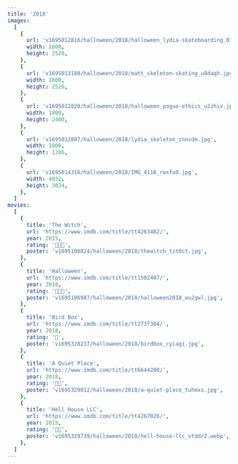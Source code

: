 ```yaml
---
title: '2018'
images:
  [
    {
      url: 'v1695012816/halloween/2018/halloween_lydia-skateboarding_01_msijt7.jpg',
      width: 1800,
      height: 2520,
    },
    {
      url: 'v1695013180/halloween/2018/matt_skeleton-skating_u8daqh.jpg',
      width: 1800,
      height: 2520,
    },
    {
      url: 'v1695012820/halloween/2018/halloween_pogue-ethics_u2zhiv.jpg',
      width: 1800,
      height: 2400,
    },
    {
      url: 'v1695012807/halloween/2018/lydia_skeleton_znnvdm.jpg',
      width: 1800,
      height: 1286,
    },
    {
      url: 'v1695014316/halloween/2018/IMG_4116_rwxfu0.jpg',
      width: 4032,
      height: 3024,
    },
  ]
movies:
  [
    {
      title: 'The Witch',
      url: 'https://www.imdb.com/title/tt4263482/',
      year: 2015,
      rating: '🔪🔪🔪',
      poster: 'v1695106824/halloween/2018/thewitch_tzt0ct.jpg',
    },
    {
      title: 'Halloween',
      url: 'https://www.imdb.com/title/tt1502407/',
      year: 2018,
      rating: '🔪🔪🔪',
      poster: 'v1695106987/halloween/2018/halloween2018_wu2gwl.jpg',
    },
    {
      title: 'Bird Box',
      url: 'https://www.imdb.com/title/tt2737304/',
      year: 2018,
      rating: '🔪',
      poster: 'v1695328237/halloween/2018/birdbox_cyiagi.jpg',
    },
    {
      title: 'A Quiet Place',
      url: 'https://www.imdb.com/title/tt6644200/',
      year: 2018,
      rating: '🔪🔪',
      poster: 'v1695329012/halloween/2018/a-quiet-place_tuhmxs.jpg',
    },
    {
      title: 'Hell House LLC',
      url: 'https://www.imdb.com/title/tt4267026/',
      year: 2015,
      rating: '🔪🔪',
      poster: 'v1695329739/halloween/2018/hell-house-llc_vtddr2.webp',
    },
  ]
---
```

